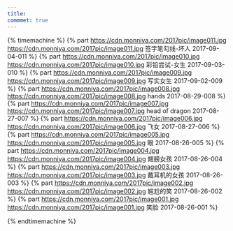 ```yaml
---
title:  
commmet: true
---
```

  

{% timemachine %}
{% part https://cdn.monniya.com/2017pic/image011.jpg https://cdn.monniya.com/2017pic/image011.jpg 签字笔勾线-坏人 2017-09-04-011 %}
{% part https://cdn.monniya.com/2017pic/image010.jpg https://cdn.monniya.com/2017pic/image010.jpg 彩铅尝试-女生 2017-09-03-010 %}
{% part https://cdn.monniya.com/2017pic/image009.jpg https://cdn.monniya.com/2017pic/image009.jpg 写实女生 2017-09-02-009 %}
{% part https://cdn.monniya.com/2017pic/image008.jpg https://cdn.monniya.com/2017pic/image008.jpg hands 2017-08-29-008 %}
{% part https://cdn.monniya.com/2017pic/image007.jpg https://cdn.monniya.com/2017pic/image007.jpg head of dragon 2017-08-27-007 %}
{% part https://cdn.monniya.com/2017pic/image006.jpg https://cdn.monniya.com/2017pic/image006.jpg 飞女 2017-08-27-006 %}
{% part https://cdn.monniya.com/2017pic/image005.jpg https://cdn.monniya.com/2017pic/image005.jpg 眼 2017-08-26-005 %}
{% part https://cdn.monniya.com/2017pic/image004.jpg https://cdn.monniya.com/2017pic/image004.jpg 翅膀女孩 2017-08-26-004 %}
{% part https://cdn.monniya.com/2017pic/image003.jpg https://cdn.monniya.com/2017pic/image003.jpg 戴耳机的女孩 2017-08-26-003 %}
{% part https://cdn.monniya.com/2017pic/image002.jpg https://cdn.monniya.com/2017pic/image002.jpg 尴尬的笑 2017-08-26-002 %}
{% part https://cdn.monniya.com/2017pic/image001.jpg https://cdn.monniya.com/2017pic/image001.jpg 笑脸 2017-08-26-001 %}

{% endtimemachine %}